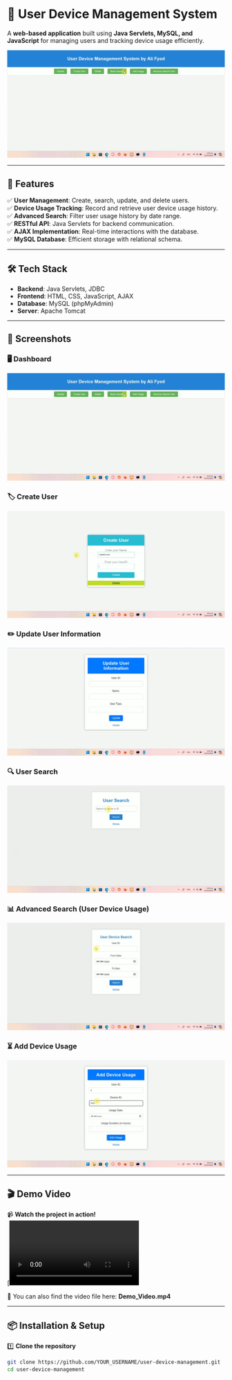 # 📱 User Device Management System  

A **web-based application** built using **Java Servlets, MySQL, and JavaScript** for managing users and tracking device usage efficiently.  

![Dashboard](Dashboard.png)  

---

## 🚀 Features  

✅ **User Management**: Create, search, update, and delete users.  
✅ **Device Usage Tracking**: Record and retrieve user device usage history.  
✅ **Advanced Search**: Filter user usage history by date range.  
✅ **RESTful API**: Java Servlets for backend communication.  
✅ **AJAX Implementation**: Real-time interactions with the database.  
✅ **MySQL Database**: Efficient storage with relational schema.  

---

## 🛠️ Tech Stack  

- **Backend**: Java Servlets, JDBC  
- **Frontend**: HTML, CSS, JavaScript, AJAX  
- **Database**: MySQL (phpMyAdmin)  
- **Server**: Apache Tomcat  

---

## 📸 Screenshots  

### 🖥️ **Dashboard**  
![Dashboard](Dashboard.png)  

### 🏷️ **Create User**  
![Create User](Create_User.png)  

### ✏️ **Update User Information**  
![Update User](Update_User_info.png)  

### 🔍 **User Search**  
![User Search](User_Search.png)  

### 📊 **Advanced Search (User Device Usage)**  
![Advanced Search](User_Device_Search.png)  

### ⏳ **Add Device Usage**  
![Add Device Usage](Add_Device_Usage.png)  

---

## 🎬 Demo Video  

📹 **Watch the project in action!**  
[![Demo Video](Demo_Video.mp4)  

💾 You can also find the video file here: **Demo_Video.mp4**  

---

## 📦 Installation & Setup  

1️⃣ **Clone the repository**  
```bash
git clone https://github.com/YOUR_USERNAME/user-device-management.git
cd user-device-management
